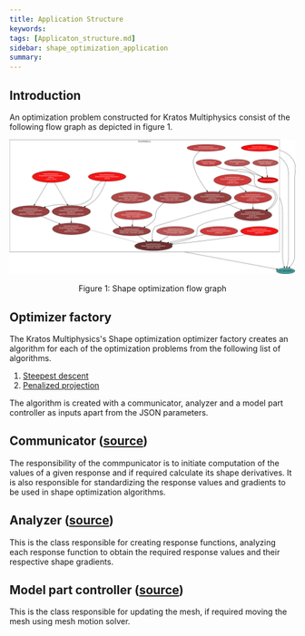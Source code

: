 ```yaml
---
title: Application Structure
keywords: 
tags: [Applicaton_structure.md]
sidebar: shape_optimization_application
summary: 
---
```


## Introduction

An optimization problem constructed for Kratos Multiphysics consist of the following flow graph as depicted in figure 1.
<p align="center">
    <img src="images/shape_opt.png" alt="Shape optimization flow graph"/>
</p>
<p align="center">Figure 1: Shape optimization flow graph</p>



## Optimizer factory

The Kratos Multiphysics's Shape optimization optimizer factory creates an algorithm for each of the optimization problems from the following list of algorithms.
1. [Steepest descent](../Technologies/Algorithms/steepest_descent.html)
2. [Penalized projection](../Technologies/Algorithms/penalized_projection.html)

The algorithm is created with a communicator, analyzer and a model part controller as inputs apart from the JSON parameters.

## Communicator ([source](https://github.com/KratosMultiphysics/Kratos/blob/shapeopt/kreisselmeier_aggregation/applications/ShapeOptimizationApplication/python_scripts/communicator_factory.py))

The responsibility of the commpunicator is to initiate computation of the values of a given response and if required calculate its shape derivatives. It is also responsible for standardizing the response values and gradients to be used in shape optimization algorithms.

## Analyzer ([source](https://github.com/KratosMultiphysics/Kratos/blob/shapeopt/kreisselmeier_aggregation/applications/ShapeOptimizationApplication/python_scripts/analyzers/analyzer_internal.py))

This is the class responsible for creating response functions, analyzing each response function to obtain the required response values and their respective shape gradients.

## Model part controller ([source](https://github.com/KratosMultiphysics/Kratos/blob/shapeopt/kreisselmeier_aggregation/applications/ShapeOptimizationApplication/python_scripts/mesh_controllers/mesh_controller_with_solver.py))

This is the class responsible for updating the mesh, if required moving the mesh using mesh motion solver.